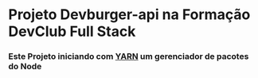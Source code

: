 <h1>Projeto Devburger-api na Formação DevClub Full Stack</h1>
<h3>Este Projeto iniciando com <a href="https://yarnpkg.com" target="_blank">YARN</a> um gerenciador de pacotes do Node</h3>
